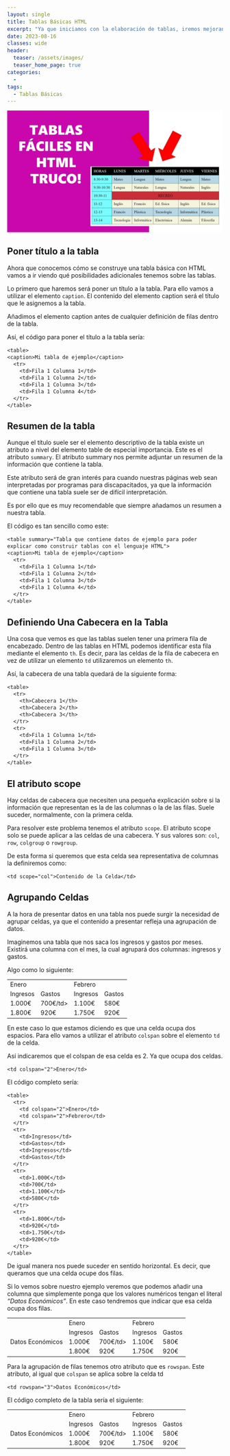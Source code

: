 ```yaml
---
layout: single
title: Tablas Básicas HTML
excerpt: "Ya que iniciamos con la elaboración de tablas, iremos mejorando un poco en su estructura y su diseño."
date: 2023-08-16
classes: wide
header:
  teaser: /assets/images/
  teaser_home_page: true
categories:
  - 
tags:
  - Tablas Básicas
---
```


<center>
    <img src='./../assets/images/Tablas/TablasBasicas.jpg'>
</center>

## Poner título a la tabla

Ahora que conocemos cómo se construye una tabla básica con HTML vamos a ir viendo qué posibilidades adicionales tenemos sobre las tablas.

Lo primero que haremos será poner un título a la tabla. Para ello vamos a utilizar el elemento `caption`. El contenido del elemento caption será el título que le asignemos a la tabla.

Añadimos el elemento caption antes de cualquier definición de filas dentro de la tabla.

Así, el código para poner el título a la tabla sería:

```
<table>
<caption>Mi tabla de ejemplo</caption>
  <tr>
    <td>Fila 1 Columna 1</td>
    <td>Fila 1 Columna 2</td>
    <td>Fila 1 Columna 3</td>
    <td>Fila 1 Columna 4</td>
  </tr>
</table>
```

## Resumen de la tabla

Aunque el título suele ser el elemento descriptivo de la tabla existe un atributo a nivel del elemento table de especial importancia. Este es el atributo `summary`. El atributo summary nos permite adjuntar un resumen de la información que contiene la tabla.

Este atributo será de gran interés para cuando nuestras páginas web sean interpretadas por programas para discapacitados, ya que la información que contiene una tabla suele ser de difícil interpretación.

Es por ello que es muy recomendable que siempre añadamos un resumen a nuestra tabla.

El código es tan sencillo como este:

```
<table summary="Tabla que contiene datos de ejemplo para poder explicar como construir tablas con el lenguaje HTML">
<caption>Mi tabla de ejemplo</caption>
  <tr>
    <td>Fila 1 Columna 1</td>
    <td>Fila 1 Columna 2</td>
    <td>Fila 1 Columna 3</td>
    <td>Fila 1 Columna 4</td>
  </tr>
</table>
```

## Definiendo Una Cabecera en la Tabla

Una cosa que vemos es que las tablas suelen tener una primera fila de encabezado. Dentro de las tablas en HTML podemos identificar esta fila mediante el elemento `th`. Es decir, para las celdas de la fila de cabecera en vez de utilizar un elemento `td` utilizaremos un elemento `th`.

Así, la cabecera de una tabla quedará de la siguiente forma:

```
<table>
  <tr>
    <th>Cabecera 1</th>
    <th>Cabecera 2</th>
    <th>Cabecera 3</th>
  </tr>
  <tr>
    <td>Fila 1 Columna 1</td>
    <td>Fila 1 Columna 2</td>
    <td>Fila 1 Columna 3</td>
  </tr>
</table>
```

## El atributo scope

Hay celdas de cabecera que necesiten una pequeña explicación sobre si la información que representan es la de las columnas o la de las filas. Suele suceder, normalmente, con la primera celda.

Para resolver este problema tenemos el atributo `scope`. El atributo scope solo se puede aplicar a las celdas de una cabecera. Y sus valores son: `col`, `row`, `colgroup` o `rowgroup`.

De esta forma si queremos que esta celda sea representativa de columnas la definiremos como:

```
<td scope="col">Contenido de la Celda</td>
```

## Agrupando Celdas

A la hora de presentar datos en una tabla nos puede surgir la necesidad de agrupar celdas, ya que el contenido a presentar refleja una agrupación de datos.

Imaginemos una tabla que nos saca los ingresos y gastos por meses. Existirá una columna con el mes, la cual agrupará dos columnas: ingresos y gastos.

Algo como lo siguiente:

<table>
  <tr>
    <td colspan="2">Enero</td>
    <td colspan="2">Febrero</td>
  </tr>
  <tr>
    <td>Ingresos</td>
    <td>Gastos</td>
    <td>Ingresos</td>
    <td>Gastos</td>
  </tr>
  <tr>
    <td>1.000€</td>
    <td>700€/td>
    <td>1.100€</td>
    <td>580€</td>
  </tr>
  <tr>
    <td>1.800€</td>
    <td>920€</td>
    <td>1.750€</td>
    <td>920€</td>
  </tr>
</table>

En este caso lo que estamos diciendo es que una celda ocupa dos espacios. Para ello vamos a utilizar el atributo `colspan` sobre el elemento `td` de la celda.

Así indicaremos que el colspan de esa celda es 2. Ya que ocupa dos celdas.

```
<td colspan="2">Enero</td>
```

El código completo sería:

```
<table>
  <tr>
    <td colspan="2">Enero</td>
    <td colspan="2">Febrero</td>
  </tr>
  <tr>
    <td>Ingresos</td>
    <td>Gastos</td>
    <td>Ingresos</td>
    <td>Gastos</td>
  </tr>
  <tr>
    <td>1.000€</td>
    <td>700€/td>
    <td>1.100€</td>
    <td>580€</td>
  </tr>
  <tr>
    <td>1.800€</td>
    <td>920€</td>
    <td>1.750€</td>
    <td>920€</td>
  </tr>
</table>
```

De igual manera nos puede suceder en sentido horizontal. Es decir, que queramos que una celda ocupe dos filas.

Si lo vemos sobre nuestro ejemplo veremos que podemos añadir una columna que simplemente ponga que los valores numéricos tengan el literal *“Datos Económicos”*. En este caso tendremos que indicar que esa celda ocupa dos filas.

<table>
  <tr>
    <td></td>
    <td colspan="2">Enero</td>
    <td colspan="2">Febrero</td>
  </tr>
  <tr>
    <td rowspan="3">Datos Económicos</td>
    <td>Ingresos</td>
    <td>Gastos</td>
    <td>Ingresos</td>
    <td>Gastos</td>
  </tr>
  <tr>
    <td>1.000€</td>
    <td>700€/td>
    <td>1.100€</td>
    <td>580€</td>
  </tr>
  <tr>
    <td>1.800€</td>
    <td>920€</td>
    <td>1.750€</td>
    <td>920€</td>
  </tr>
</table>

Para la agrupación de filas tenemos otro atributo que es `rowspan`. Este atributo, al igual que `colspan` se aplica sobre la celda td

```
<td rowspan="3">Datos Económicos</td>
```

El código completo de la tabla sería el siguiente:

<table>
  <tr>
    <td></td>
    <td colspan="2">Enero</td>
    <td colspan="2">Febrero</td>
  </tr>
  <tr>
    <td rowspan="3">Datos Económicos</td>
    <td>Ingresos</td>
    <td>Gastos</td>
    <td>Ingresos</td>
    <td>Gastos</td>
  </tr>
  <tr>
    <td>1.000€</td>
    <td>700€/td>
    <td>1.100€</td>
    <td>580€</td>
  </tr>
  <tr>
    <td>1.800€</td>
    <td>920€</td>
    <td>1.750€</td>
    <td>920€</td>
  </tr>
</table>